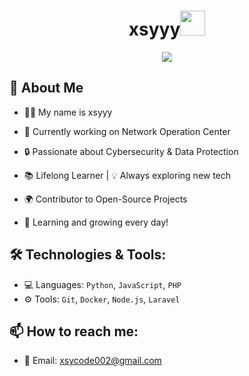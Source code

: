 <h1 align="center">xsyyy<img src="https://user-images.githubusercontent.com/1303154/88677602-1635ba80-d120-11ea-84d8-d263ba5fc3c0.gif" width="40px" alt=""><br></h1>
<p align="center">
<img src="https://a.top4top.io/p_3285uiy2s1.jpg" />
</p>

<p align="center">

## 🚀 About Me
- 👨‍💻 My name is xsyyy

- 💼 Currently working on Network Operation Center
  
- 🔒 Passionate about Cybersecurity & Data Protection  

- 📚 Lifelong Learner | 💡 Always exploring new tech  

- 🌍 Contributor to Open-Source Projects  

- 🌱 Learning and growing every day!  

</p>

## 🛠️ Technologies & Tools:
- 💻 Languages: `Python`, `JavaScript`, `PHP`
- ⚙️ Tools: `Git`, `Docker`, `Node.js`, `Laravel`

## 📫 How to reach me:
- 📧 Email: xsycode002@gmail.com
